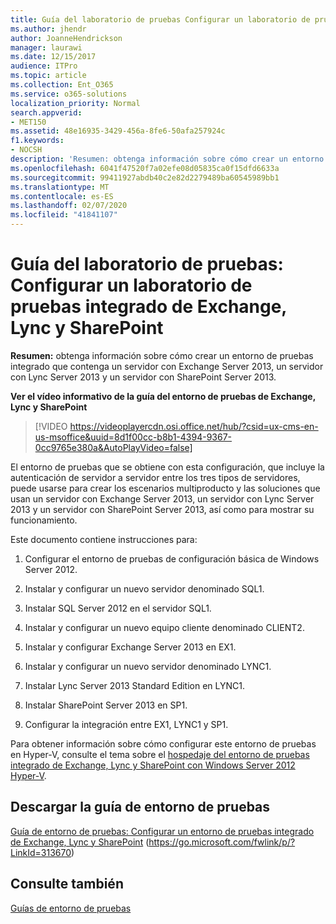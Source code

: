 ```yaml
---
title: Guía del laboratorio de pruebas Configurar un laboratorio de pruebas integrado de Exchange, Lync y SharePoint
ms.author: jhendr
author: JoanneHendrickson
manager: laurawi
ms.date: 12/15/2017
audience: ITPro
ms.topic: article
ms.collection: Ent_O365
ms.service: o365-solutions
localization_priority: Normal
search.appverid:
- MET150
ms.assetid: 48e16935-3429-456a-8fe6-50afa257924c
f1.keywords:
- NOCSH
description: 'Resumen: obtenga información sobre cómo crear un entorno de pruebas que contenga un servidor con Exchange Server 2013, un servidor con Lync Server 2013 y un servidor con SharePoint Server 2013.'
ms.openlocfilehash: 6041f47520f7a02efe08d05835ca0f15dfd6633a
ms.sourcegitcommit: 99411927abdb40c2e82d2279489ba60545989bb1
ms.translationtype: MT
ms.contentlocale: es-ES
ms.lasthandoff: 02/07/2020
ms.locfileid: "41841107"
---
```

# <a name="test-lab-guide-configure-an-integrated-exchange-lync-and-sharepoint-test-lab"></a>Guía del laboratorio de pruebas: Configurar un laboratorio de pruebas integrado de Exchange, Lync y SharePoint

 **Resumen:** obtenga información sobre cómo crear un entorno de pruebas integrado que contenga un servidor con Exchange Server 2013, un servidor con Lync Server 2013 y un servidor con SharePoint Server 2013.
 
**Ver el vídeo informativo de la guía del entorno de pruebas de Exchange, Lync y SharePoint**

> [!VIDEO https://videoplayercdn.osi.office.net/hub/?csid=ux-cms-en-us-msoffice&uuid=8d1f00cc-b8b1-4394-9367-0cc9765e380a&AutoPlayVideo=false]
 
El entorno de pruebas que se obtiene con esta configuración, que incluye la autenticación de servidor a servidor entre los tres tipos de servidores, puede usarse para crear los escenarios multiproducto y las soluciones que usan un servidor con Exchange Server 2013, un servidor con Lync Server 2013 y un servidor con SharePoint Server 2013, así como para mostrar su funcionamiento.
  
Este documento contiene instrucciones para:
  
1. Configurar el entorno de pruebas de configuración básica de Windows Server 2012.
    
2. Instalar y configurar un nuevo servidor denominado SQL1.
    
3. Instalar SQL Server 2012 en el servidor SQL1.
    
4. Instalar y configurar un nuevo equipo cliente denominado CLIENT2.
    
5. Instalar y configurar Exchange Server 2013 en EX1.
    
6. Instalar y configurar un nuevo servidor denominado LYNC1.
    
7. Instalar Lync Server 2013 Standard Edition en LYNC1.
    
8. Instalar SharePoint Server 2013 en SP1.
    
9. Configurar la integración entre EX1, LYNC1 y SP1.
    
Para obtener información sobre cómo configurar este entorno de pruebas en Hyper-V, consulte el tema sobre el [hospedaje del entorno de pruebas integrado de Exchange, Lync y SharePoint con Windows Server 2012 Hyper-V](https://social.technet.microsoft.com/wiki/contents/articles/18483.hosting-the-integrated-exchange-lync-and-sharepoint-test-lab-with-windows-server-2012-hyper-v.aspx).
  
## <a name="download-the-test-lab-guide"></a>Descargar la guía de entorno de pruebas

[Guía de entorno de pruebas: Configurar un entorno de pruebas integrado de Exchange, Lync y SharePoint](https://go.microsoft.com/fwlink/p/?LinkId=313670) (https://go.microsoft.com/fwlink/p/?LinkId=313670)
  
## <a name="see-also"></a>Consulte también

[Guías de entorno de pruebas](https://go.microsoft.com/fwlink/p/?LinkId=202817)





